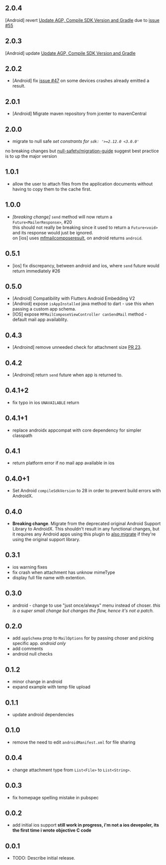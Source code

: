 ## 2.0.4
  [Android] revert [Update AGP, Compile SDK Version and Gradle](https://github.com/taljacobson/flutter_mailer/pull/54) due to [issue #55](https://github.com/taljacobson/flutter_mailer/issues/47)

## 2.0.3
  [Android] update [Update AGP, Compile SDK Version and Gradle](https://github.com/taljacobson/flutter_mailer/pull/54)

## 2.0.2

* [Android]  fix [issue #47](https://github.com/taljacobson/flutter_mailer/issues/47) on some devices crashes already emitted a result.

## 2.0.1

* [Android]  Migrate maven repository from jcenter to mavenCentral

## 2.0.0

* migrate to null safe
_set constrants for `sdk: '>=2.12.0 <3.0.0'`_

no breaking changes but [null-safety/migration-guide](https://dart.dev/null-safety/migration-guide#step5-publish) suggest best practice is to up the major version


## 1.0.1

* allow the user to attach files from the application documents without having to copy them to the cache first.

## 1.0.0

* _*[breaking change]*_ `send` method will now return a `Future<MailerResponse>`, #20<br/>
  this should not really be breaking since it used to return a `Future<void>` and its response would just be ignored.<br/> 
  on [ios] uses [mfmailcomposeresult](https://developer.apple.com/documentation/messageui/mfmailcomposeresult), on android returns `android`.


## 0.5.1

* [ios] fix discrepancy, between android and ios, where `send` future would return immediately #26


## 0.5.0

* [Android] Compatibility with Flutters Android Embedding V2
* [Android] expose `isAppInstalled` java method to dart - use this when passing a custom app schema.
* [IOS] expose `MFMailComposeViewController canSendMail` method - default mail app availablity. 


## 0.4.3

* [Androind] remove unneeded check for attachment size [PR 23](https://github.com/taljacobson/flutter_mailer/pull/23). 

## 0.4.2

* [Androind] return `send` future when app is returned to. 


## 0.4.1+2

* fix typo in ios `UNAVAILABLE` return

## 0.4.1+1

* replace androidx appcompat with core dependency for simpler classpath

## 0.4.1

* return platform error if no mail app available in ios

## 0.4.0+1

* Set Android `compileSdkVersion` to 28 in order to prevent build errors with AndroidX.

## 0.4.0

* **Breaking change**. Migrate from the deprecated original Android Support
  Library to AndroidX. This shouldn't result in any functional changes, but it
  requires any Android apps using this plugin to [also
  migrate](https://developer.android.com/jetpack/androidx/migrate) if they're
  using the original support library.

## 0.3.1
 * ios warning fixes
 * fix crash when attachment has unknow mimeType
 * display full file name with extention.

## 0.3.0
  * android - change to use "just once/always" menu instead of choser.
  _this is a super small change but changes the flow, hence it's not a patch._

## 0.2.0
  * add `appSchema` prop to `MailOptions` for by passing choser and picking specific app. _android only_
  * add comments
  * android null checks

## 0.1.2
  * minor change in android
  * expand example with temp file upload

## 0.1.1
  * update android dependencies

## 0.1.0
  * remove the need to edit `androidManifest.xml` for file sharing

## 0.0.4
 * change attachment type from `List<File>` to `List<String>`. 

## 0.0.3
* fix homepage spelling mistake in pubspec

## 0.0.2

* add initial ios support
**still work in progress, i'm not a ios devepoler, its the first time i wrote objective C code**


## 0.0.1

* TODO: Describe initial release.
